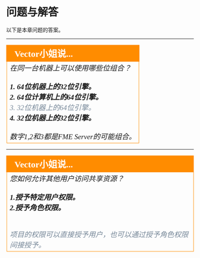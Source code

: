 # 问题与解答 #

以下是本章问题的答案。

---

<!--Miss Vector Says Section-->

<table style="border-spacing: 0px">
<tr>
<td style="vertical-align:middle;background-color:darkorange;border: 2px solid darkorange">
<i class="fa fa-quote-left fa-lg fa-pull-left fa-fw" style="color:white;padding-right: 12px;vertical-align:text-top"></i>
<span style="color:white;font-size:x-large;font-weight: bold;font-family:serif">Vector小姐说...</span>
</td>
</tr>
<tr>
<td style="border: 1px solid darkorange">
<span style="font-family:serif; font-style:italic; font-size:larger">
在同一台机器上可以使用哪些位组合？ 
<br><br><span style="font-weight:bold">1. 64位机器上的32位引擎。 </span>
<br><span style="font-weight:bold">2. 64位计算机上的64位引擎。</span>
<br><span style="color:lightslategrey">3. 32位机器上的64位引擎。</span>
<br><span style="font-weight:bold">4. 32位机器上的32位引擎。</span>
<br><br> 数字1,2和3都是FME Server的可能组合。
</span>
</td>
</tr>
</table>

---

<!--Miss Vector Says Section-->

<table style="border-spacing: 0px">
<tr>
<td style="vertical-align:middle;background-color:darkorange;border: 2px solid darkorange">
<i class="fa fa-quote-left fa-lg fa-pull-left fa-fw" style="color:white;padding-right: 12px;vertical-align:text-top"></i>
<span style="color:white;font-size:x-large;font-weight: bold;font-family:serif">Vector小姐说...</span>
</td>
</tr>
<tr>
<td style="border: 1px solid darkorange">
<span style="font-family:serif; font-style:italic; font-size:larger">
您如何允许其他用户访问共享资源？ 
<br><br><span style="font-weight:bold">1.授予特定用户权限。</span>
<br><span style="font-weight:bold">2.授予角色权限。</span>
<br><span style="color:lightslategrey"3.在上载文件时标记要与之共享资源的用户。</span>
<br><br>
项目的权限可以直接授予用户，也可以通过授予角色权限间接授予。

</span>
</td>
</tr>
</table>
